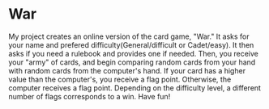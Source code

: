 # War
My project creates an online version of the card game, "War." It asks for your name and prefered difficulty(General/difficult or Cadet/easy). It then asks if you need a rulebook and provides one if needed. Then, you receive your "army" of cards, and begin comparing random cards from your hand with random cards from the computer's hand. If your card has a higher value than the computer's, you receive a flag point. Otherwise, the computer receives a flag point. Depending on the difficulty level, a different number of flags corresponds to a win. Have fun!
